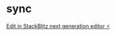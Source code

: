# sync

[Edit in StackBlitz next generation editor ⚡️](https://stackblitz.com/~/github.com/rapthar/sync)